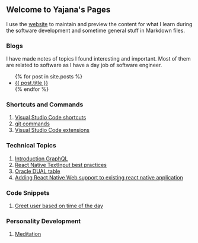 ## Welcome to Yajana's Pages

I use the [website](https://github.com/YajanaRao/yajanarao.github.io) to maintain and preview the content for what I learn during the software development and sometime general stuff in Markdown files.

### Blogs

I have made notes of topics I found interesting and important. Most of them are related to software as I have a day job of software engineer.

<ul>
  {% for post in site.posts %}
    <li>
      <a href="{{ post.url }}">{{ post.title }}</a>
    </li>
  {% endfor %}
</ul>

### Shortcuts and Commands

1. [Visual Studio Code shortcuts](/_posts/vscode-shortcuts.md)
2. [git commands](/_posts/git-commands.md)
3. [Visual Studio Code extensions](/_posts/vscode-extensions.md)

### Technical Topics

1. [Introduction GraphQL](/_posts/graphql-introduction.md)
2. [React Native TextInput best practices](/_posts/best-practices-while-using-textinput.md)
3. [Oracle DUAL table](/_posts/dual-table.md)
4. [Adding React Native Web support to existing react native application](/_posts/integrate-react-native-web-to-existing-application.md)

### Code Snippets

1. [Greet user based on time of the day](/_posts/time-based-greeting.md)

### Personality Development

1. [Meditation](/_posts/guide-to-meditation.md)
